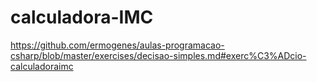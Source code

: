 # calculadora-IMC
https://github.com/ermogenes/aulas-programacao-csharp/blob/master/exercises/decisao-simples.md#exerc%C3%ADcio-calculadoraimc
